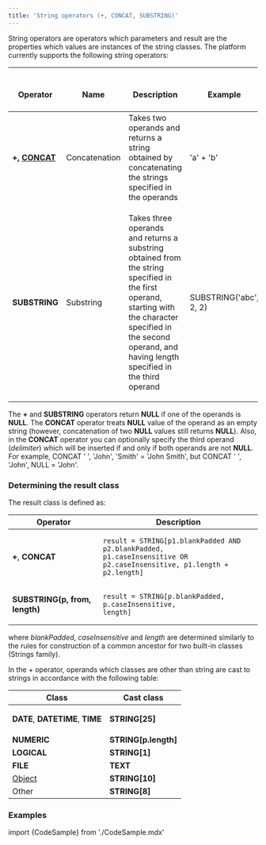 ```yaml
---
title: 'String operators (+, CONCAT, SUBSTRING)'
---
```


String operators are operators which parameters and result are the properties which values are instances of the string classes. The platform currently supports the following string operators:

|<div><br/><div><br/>Operator<br/></div><br/></div>|<div><br/><div><br/>Name<br/></div><br/></div>|<div><br/><div><br/>Description<br/></div><br/></div>|<div><br/><div><br/>Example<br/></div><br/></div>|<div><br/><div><br/>Result<br/></div><br/></div>|
|---|---|---|---|---|
|<strong>+, <strong>[CONCAT](CONCAT_operator.md)</strong></strong>|Concatenation|Takes two operands and returns a string obtained by concatenating the strings specified in the operands|'a' + 'b'|'ab'|
|<strong>SUBSTRING</strong>|Substring|<p>Takes three operands and returns a substring obtained from the string specified in the first operand, starting with the character specified in the second operand, and having length specified in the third operand</p>|SUBSTRING('abc', 2, 2)|'bc'|

The **+** and **SUBSTRING** operators return **NULL** if one of the operands is **NULL**. The **CONCAT** operator treats **NULL** value of the operand as an empty string (however, concatenation of two **NULL** values still returns **NULL**). Also, in the **CONCAT** operator you can optionally specify the third operand (*delimiter*) which will be inserted if and only if both operands are not **NULL**. For example, CONCAT ' ', 'John', 'Smith' = 'John Smith', but CONCAT ' ', 'John', NULL = 'John'.

### Determining the result class

The result class is defined as:

|Operator|Description|
|---|---|
|<strong>+</strong>, <strong>CONCAT</strong>|<pre><code>result = STRING[p1.blankPadded AND p2.blankPadded, p1.caseInsensitive OR p2.caseInsensitive, p1.length + p2.length]</code></pre>|
|<strong>SUBSTRING(p, from, length)</strong>|<pre><code>result = STRING[p.blankPadded, p.caseInsensitive, length]</code></pre>|

where *blankPadded*, *caseInsensitive* and *length* are determined similarly to the rules for construction of a common ancestor for two built-in classes (Strings family).

In the + operator, operands which classes are other than string are cast to strings in accordance with the following table:

|Class|Cast class|
|---|---|
|<p><strong>DATE</strong>, <strong>DATETIME</strong>, <strong>TIME</strong></p>|<strong>STRING[25]</strong>|
|<strong>NUMERIC</strong>|<strong>STRING[p.length]</strong>|
|<strong>LOGICAL</strong>|<strong>STRING[1]</strong>|
|<strong>FILE</strong>|<strong>TEXT</strong>|
|[Object](User_classes.md)|<strong>STRING[10]</strong>|
|Other|<strong>STRING[8]</strong>|

### Examples


import {CodeSample} from './CodeSample.mdx'

<CodeSample url="https://documentation.lsfusion.org/sample?file=OperatorPropertySample&block=concat"/>
